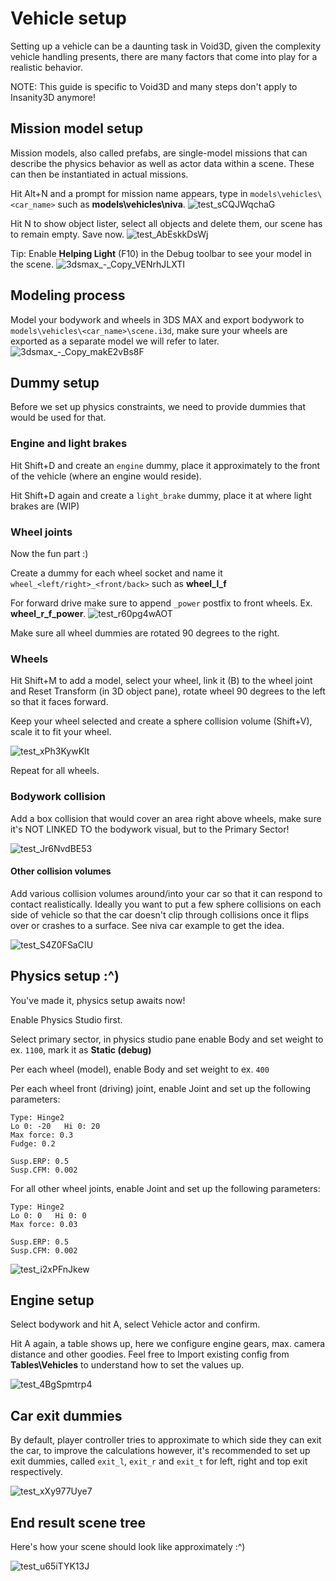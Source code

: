 # Vehicle setup

Setting up a vehicle can be a daunting task in Void3D, given the complexity vehicle handling presents, there are many factors that come into play for a realistic behavior.

NOTE: This guide is specific to Void3D and many steps don't apply to Insanity3D anymore!

## Mission model setup

Mission models, also called prefabs, are single-model missions that can describe the physics behavior as well as actor data within a scene. These can then be instantiated in actual missions.

Hit Alt+N and a prompt for mission name appears, type in `models\vehicles\<car_name>` such as **models\vehicles\niva**.
![test_sCQJWqchaG](https://user-images.githubusercontent.com/9026786/165065737-c51ab8e0-8455-488e-a53a-ac38f8466ebd.png)

Hit N to show object lister, select all objects and delete them, our scene has to remain empty. Save now.
![test_AbEskkDsWj](https://user-images.githubusercontent.com/9026786/165065828-45484483-3700-4e22-87a4-d5aac59ffd2f.png)

Tip: Enable **Helping Light** (F10) in the Debug toolbar to see your model in the scene.
![3dsmax_-_Copy_VENrhJLXTI](https://user-images.githubusercontent.com/9026786/165065949-2c933bf8-9d9d-45b8-b90b-c9fb86160d92.png)

## Modeling process

Model your bodywork and wheels in 3DS MAX and export bodywork to `models\vehicles\<car_name>\scene.i3d`, make sure your wheels are exported as a separate model we will refer to later.
![3dsmax_-_Copy_makE2vBs8F](https://user-images.githubusercontent.com/9026786/165065588-424bb7a0-6f31-46bc-a73c-2229bec0800b.png)

## Dummy setup

Before we set up physics constraints, we need to provide dummies that would be used for that.

### Engine and light brakes

Hit Shift+D and create an `engine` dummy, place it approximately to the front of the vehicle (where an engine would reside).

Hit Shift+D again and create a `light_brake` dummy, place it at where light brakes are (WIP)

### Wheel joints

Now the fun part :)

Create a dummy for each wheel socket and name it `wheel_<left/right>_<front/back>` such as **wheel_l_f**

For forward drive make sure to append `_power` postfix to front wheels. Ex. **wheel_r_f_power**.
![test_r60pg4wAOT](https://user-images.githubusercontent.com/9026786/165066132-6bfda7b2-baff-4027-a7db-609b5e93a620.png)

Make sure all wheel dummies are rotated 90 degrees to the right.

### Wheels

Hit Shift+M to add a model, select your wheel, link it (B) to the wheel joint and Reset Transform (in 3D object pane), rotate wheel 90 degrees to the left so that it faces forward.

Keep your wheel selected and create a sphere collision volume (Shift+V), scale it to fit your wheel.

![test_xPh3KywKlt](https://user-images.githubusercontent.com/9026786/165065299-a1dce0bc-b7bb-4745-bf32-0f5ff9c48943.png)

Repeat for all wheels.

### Bodywork collision

Add a box collision that would cover an area right above wheels, make sure it's NOT LINKED TO the bodywork visual, but to the Primary Sector!

![test_Jr6NvdBE53](https://user-images.githubusercontent.com/9026786/165064325-f0e8924d-3d9f-4f9b-8925-8b93ec4c67c8.png)

#### Other collision volumes

Add various collision volumes around/into your car so that it can respond to contact realistically. Ideally you want to put a few sphere collisions on each side of vehicle so that the car doesn't clip through collisions once it flips over or crashes to a surface. See niva car example to get the idea.

![test_S4Z0FSaCIU](https://user-images.githubusercontent.com/9026786/165067679-5c8df045-f8a4-4267-8529-acd6bf299ce0.png)

## Physics setup :^)

You've made it, physics setup awaits now!

Enable Physics Studio first.

Select primary sector, in physics studio pane enable Body and set weight to ex. `1100`, mark it as **Static (debug)**

Per each wheel (model), enable Body and set weight to ex. `400`

Per each wheel front (driving) joint, enable Joint and set up the following parameters:
```
Type: Hinge2
Lo 0: -20   Hi 0: 20
Max force: 0.3
Fudge: 0.2

Susp.ERP: 0.5
Susp.CFM: 0.002
```
For all other wheel joints, enable Joint and set up the following parameters:
```
Type: Hinge2
Lo 0: 0   Hi 0: 0
Max force: 0.03

Susp.ERP: 0.5
Susp.CFM: 0.002
```

![test_i2xPFnJkew](https://user-images.githubusercontent.com/9026786/165064709-039621d1-7a34-4f2e-8b2e-be25ad319212.png)

## Engine setup

Select bodywork and hit A, select Vehicle actor and confirm.

Hit A again, a table shows up, here we configure engine gears, max. camera distance and other goodies. Feel free to Import existing config from **Tables\Vehicles** to understand how to set the values up.

![test_4BgSpmtrp4](https://user-images.githubusercontent.com/9026786/165066709-9ed38b74-360e-41a0-a44f-b16fd7474f8a.png)

## Car exit dummies

By default, player controller tries to approximate to which side they can exit the car, to improve the calculations however, it's recommended to set up exit dummies, called `exit_l`, `exit_r` and `exit_t` for left, right and top exit respectively.

![test_xXy977Uye7](https://user-images.githubusercontent.com/9026786/165066607-8d2b61d5-6eaf-4ac1-943a-adacf3a62413.png)

## End result scene tree

Here's how your scene should look like approximately :^)

![test_u65iTYK13J](https://user-images.githubusercontent.com/9026786/165064879-3f47213c-9b0b-474e-9dd2-340c3f011d1b.png)
